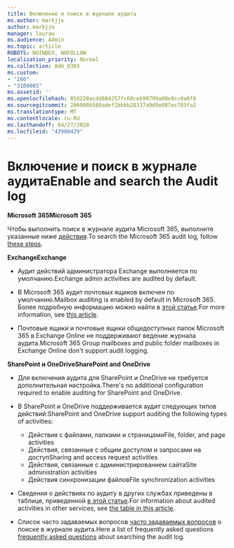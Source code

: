 ```yaml
---
title: Включение и поиск в журнале аудита
ms.author: markjjo
author: markjjo
manager: lauraw
ms.audience: Admin
ms.topic: article
ROBOTS: NOINDEX, NOFOLLOW
localization_priority: Normal
ms.collection: Adm_O365
ms.custom:
- "286"
- "3100005"
ms.assetid: ''
ms.openlocfilehash: 858228acdd884257fc68ceb99799a08e9cc0a0f8
ms.sourcegitcommit: 286000b588adef1bbbb28337a9d9e087ec783fa2
ms.translationtype: MT
ms.contentlocale: ru-RU
ms.lasthandoff: 04/27/2020
ms.locfileid: "43908429"
---
```

# <a name="enable-and-search-the-audit-log"></a><span data-ttu-id="39bf5-102">Включение и поиск в журнале аудита</span><span class="sxs-lookup"><span data-stu-id="39bf5-102">Enable and search the Audit log</span></span>

<span data-ttu-id="39bf5-103">**Microsoft 365**</span><span class="sxs-lookup"><span data-stu-id="39bf5-103">**Microsoft 365**</span></span>

<span data-ttu-id="39bf5-104">Чтобы выполнить поиск в журнале аудита Microsoft 365, выполните указанные ниже [действия](https://docs.microsoft.com/office365/securitycompliance/search-the-audit-log-in-security-and-compliance#search-the-audit-log).</span><span class="sxs-lookup"><span data-stu-id="39bf5-104">To search the Microsoft 365 audit log, follow [these steps](https://docs.microsoft.com/office365/securitycompliance/search-the-audit-log-in-security-and-compliance#search-the-audit-log).</span></span>

<span data-ttu-id="39bf5-105">**Exchange**</span><span class="sxs-lookup"><span data-stu-id="39bf5-105">**Exchange**</span></span>

- <span data-ttu-id="39bf5-106">Аудит действий администратора Exchange выполняется по умолчанию.</span><span class="sxs-lookup"><span data-stu-id="39bf5-106">Exchange admin activities are audited by default.</span></span>

- <span data-ttu-id="39bf5-107">В Microsoft 365 аудит почтовых ящиков включен по умолчанию.</span><span class="sxs-lookup"><span data-stu-id="39bf5-107">Mailbox auditing is enabled by default in Microsoft 365.</span></span> <span data-ttu-id="39bf5-108">Более подробную информацию можно найти в [этой статье](https://docs.microsoft.com/office365/securitycompliance/enable-mailbox-auditing).</span><span class="sxs-lookup"><span data-stu-id="39bf5-108">For more information, see  [this article](https://docs.microsoft.com/office365/securitycompliance/enable-mailbox-auditing).</span></span>

- <span data-ttu-id="39bf5-109">Почтовые ящики и почтовые ящики общедоступных папок Microsoft 365 в Exchange Online не поддерживают ведение журнала аудита.</span><span class="sxs-lookup"><span data-stu-id="39bf5-109">Microsoft 365 Group mailboxes and public folder mailboxes in Exchange Online don't support audit logging.</span></span>

<span data-ttu-id="39bf5-110">**SharePoint и OneDrive**</span><span class="sxs-lookup"><span data-stu-id="39bf5-110">**SharePoint and OneDrive**</span></span>

- <span data-ttu-id="39bf5-111">Для включения аудита для SharePoint и OneDrive не требуется дополнительная настройка.</span><span class="sxs-lookup"><span data-stu-id="39bf5-111">There's no additional configuration required to enable auditing for SharePoint and OneDrive.</span></span>

- <span data-ttu-id="39bf5-112">В SharePoint и OneDrive поддерживается аудит следующих типов действий:</span><span class="sxs-lookup"><span data-stu-id="39bf5-112">SharePoint and OneDrive support auditing the following types of activities:</span></span>

    - <span data-ttu-id="39bf5-113">Действия с файлами, папками и страницами</span><span class="sxs-lookup"><span data-stu-id="39bf5-113">File, folder, and page activities</span></span>
    - <span data-ttu-id="39bf5-114">Действия, связанные с общим доступом и запросами на доступ</span><span class="sxs-lookup"><span data-stu-id="39bf5-114">Sharing and access request activities</span></span>
    - <span data-ttu-id="39bf5-115">Действия, связанные с администрированием сайта</span><span class="sxs-lookup"><span data-stu-id="39bf5-115">Site administration activities</span></span>
    - <span data-ttu-id="39bf5-116">Действия синхронизации файлов</span><span class="sxs-lookup"><span data-stu-id="39bf5-116">File synchronization activities</span></span>

- <span data-ttu-id="39bf5-117">Сведения о действиях по аудиту в других службах приведены в таблице, приведенной [в этой статье](https://docs.microsoft.com/office365/securitycompliance/search-the-audit-log-in-security-and-compliance#audited-activities).</span><span class="sxs-lookup"><span data-stu-id="39bf5-117">For information about audited activities in other services, see  [the table in this article](https://docs.microsoft.com/office365/securitycompliance/search-the-audit-log-in-security-and-compliance#audited-activities).</span></span>

- <span data-ttu-id="39bf5-118">Список часто задаваемых вопросов [часто задаваемых вопросов](https://docs.microsoft.com/office365/securitycompliance/search-the-audit-log-in-security-and-compliance#frequently-asked-questions) о поиске в журнале аудита.</span><span class="sxs-lookup"><span data-stu-id="39bf5-118">Here a list of frequently asked questions [frequently asked questions](https://docs.microsoft.com/office365/securitycompliance/search-the-audit-log-in-security-and-compliance#frequently-asked-questions) about searching the audit log.</span></span>